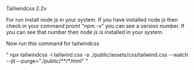 Tailiwndcss 2.2v

For run install node js in your system. If you have installed node js then check in your command promt "npm -v" you can see a version number. If you can see that number then node js is installed in your system.

Now run this command for tailwindcss

" npx tailwindcss -i tailwind.css -o ./public/assets/css/tailwind.css --watch --jit --purge="./public/**/*.html" "
